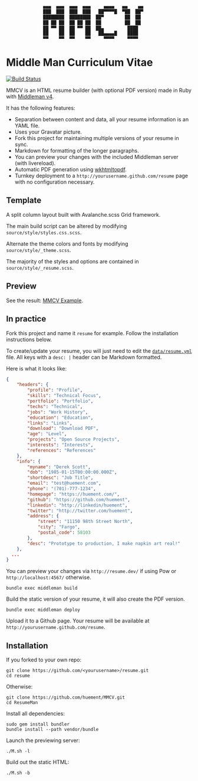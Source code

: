 ```bash
              ▄▄▄  ▄▄▄  ▄▄▄  ▄▄▄     ▄▄▄▄   ▄▄    ▄▄
              ███  ███  ███  ███   ██▀▀▀▀█  ▀██  ██▀
              ████████  ████████  ██▀        ██  ██
              ██ ██ ██  ██ ██ ██  ██         ██  ██
              ██ ▀▀ ██  ██ ▀▀ ██  ██▄         ████
              ██    ██  ██    ██   ██▄▄▄▄█    ████
              ▀▀    ▀▀  ▀▀    ▀▀     ▀▀▀▀     ▀▀▀▀
```

# Middle Man Curriculum Vitae

[![Build Status](https://travis-ci.org/reefab/ResumeMan.svg?branch=master)](https://travis-ci.org/reefab/ResumeMan)

MMCV is an HTML resume builder (with optional PDF version) made in Ruby with [Middleman v4](http://middlemanapp.com/).

It has the following features:

 * Separation between content and data, all your resume information is an YAML file.
 * Uses your Gravatar picture.
 * Fork this project for maintaining multiple versions of your resume in sync.
 * Markdown for formatting of the longer paragraphs.
 * You can preview your changes with the included Middleman server (with livereload).
 * Automatic PDF generation using [wkhtmltopdf](http://wkhtmltopdf.org).
 * Turnkey deployment to a `http://yourusername.github.com/resume` page with no configuration necessary. 

## Template

A split column layout built with Avalanche.scss Grid framework.

The main build script can be altered by modifying `source/style/styles.css.scss`.

Alternate the theme colors and fonts by modifying `source/style/_theme.scss`.

The majority of the styles and options are contained in `source/style/_resume.scss`.

## Preview

See the result: [MMCV Example](http://huement.github.com/MMCV/).

## In practice

Fork this project and name it `resume` for example. 
Follow the installation instructions below.

To create/update your resume, you will just need to edit the [`data/resume.yml`](https://github.com/reefab/ResumeMan/blob/master/data/resume.yml) file.
All keys with a `desc: |` header can be Markdown formatted.

Here is what it looks like:

```json
{
	"headers": {
		"profile": "Profile",
		"skills": "Technical Focus",
		"portfolio": "Portfolio",
		"techs": "Technical",
		"jobs": "Work History",
		"education": "Education",
		"links": "Links",
		"download": "Download PDF",
		"age": "Level",
		"projects": "Open Source Projects",
		"interests": "Interests",
		"references": "References"
	},
	"info": {
		"myname": "Derek Scott",
		"dob": "1985-01-15T00:00:00.000Z",
		"shortdesc": "Job Title",
		"email": "test@huement.com",
		"phone": "(701)-777-1234",
		"homepage": "https://huement.com/",
		"github": "https://github.com/huement",
		"linkedin": "http://linkedin/huement",
		"twitter": "http://twitter.com/huement",
		"address": {
			"street": "11150 98th Street North",
			"city": "Fargo",
			"postal_code": 58103
		},
		"desc": "Prototype to production, I make napkin art real!"
	},
  ...
}
```

You can preview your changes via `http://resume.dev/` if using Pow or `http://localhost:4567/` otherwise.

    bundle exec middleman build

Build the static version of your resume, it will also create the PDF version.

    bundle exec middleman deploy

Upload it to a Github page. Your resume will be available at `http://yourusername.github.com/resume`.

## Installation

If you forked to your own repo:

    git clone https://github.com/<yourusername>/resume.git
    cd resume

Otherwise:

    git clone https://github.com/huement/MMCV.git
    cd ResumeMan

Install all dependencies:

    sudo gem install bundler
    bundle install --path vendor/bundle

Launch the previewing server:

    ./M.sh -l

Build out the static HTML:

    ./M.sh -b